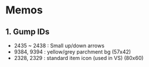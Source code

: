 # Memos

## 1. Gump IDs

* 2435 ~ 2438 : Small up/down arrows
* 9384, 9394 : yellow/grey parchment bg (57x42)
* 2328, 2329 : standard item icon (used in VS) (80x60)

